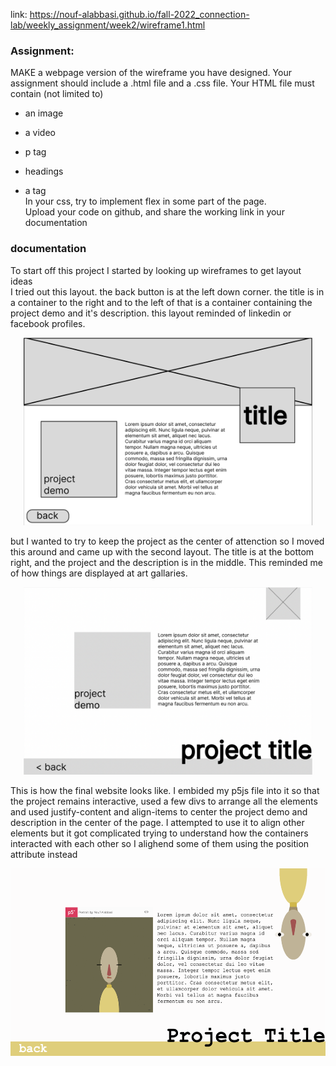 link: https://nouf-alabbasi.github.io/fall-2022_connection-lab/weekly_assignment/week2/wireframe1.html <br>
### Assignment: <br>
MAKE a webpage version of the wireframe you have designed. Your assignment should include a .html file and a .css file.
Your HTML file must contain (not limited to)
- an image
- a video
- p tag

- headings
- a tag<br>
In your css, try to implement flex in some part of the page.<br>
Upload your code on github, and share the working link in your documentation

### documentation <br>
To start off this project I started by looking up wireframes to get layout ideas<br>
I tried out this layout. the back button is at the left down corner. the title is in a container to the right and to the left of that is a container containing the project demo and it's description. this layout reminded of linkedin or facebook profiles.

<p align="center">
  <img src="w1.png" height="300"/>
</p>

but I wanted to try to keep the project as the center of attenction so I moved this around and came up with the second layout. The title is at the bottom right, and the project and the description is in the middle. This reminded me of how things are displayed at art gallaries.
<p align="center">
  <img src="w2.png" height="300"/>
</p>
This is how the final website looks like. I embided my p5js file into it so that the project remains interactive, used a few divs to arrange all the elements and used justify-content and align-items to center the project demo and description in the center of the page. I attempted to use it to align other elements but it got complicated trying to understand how the containers interacted with each other so I alighend some of them using the position attribute instead 
<p align="center">
  <img height="300" alt="Screen Shot 2022-09-05 at 3 08 35 AM" src="webpage.png">
</p>
  
